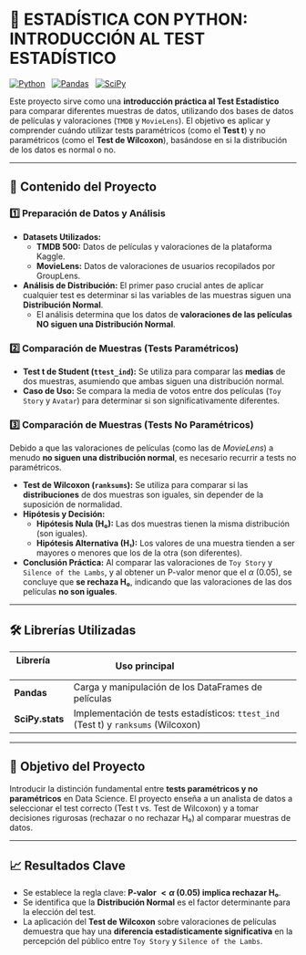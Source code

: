 # 🔬 ESTADÍSTICA CON PYTHON: INTRODUCCIÓN AL TEST ESTADÍSTICO

[![Python](https://img.shields.io/badge/Python-3670A0?style=flat&logo=python&logoColor=ffdd54)](https://www.python.org/)  
[![Pandas](https://img.shields.io/badge/Pandas-150458?style=flat&logo=pandas&logoColor=white)](https://pandas.pydata.org/)  
[![SciPy](https://img.shields.io/badge/SciPy-8DAA90?style=flat&logo=scipy&logoColor=white)](https://scipy.org/)

Este proyecto sirve como una **introducción práctica al Test Estadístico** para comparar diferentes muestras de datos, utilizando dos bases de datos de películas y valoraciones (`TMDB` y `MovieLens`). El objetivo es aplicar y comprender cuándo utilizar tests paramétricos (como el **Test t**) y no paramétricos (como el **Test de Wilcoxon**), basándose en si la distribución de los datos es normal o no.

---

## 🧠 Contenido del Proyecto

### 1️⃣ Preparación de Datos y Análisis
- **Datasets Utilizados:**
    * **TMDB 500:** Datos de películas y valoraciones de la plataforma Kaggle.
    * **MovieLens:** Datos de valoraciones de usuarios recopilados por GroupLens.
- **Análisis de Distribución:** El primer paso crucial antes de aplicar cualquier test es determinar si las variables de las muestras siguen una **Distribución Normal**.
    * El análisis determina que los datos de **valoraciones de las películas NO siguen una Distribución Normal**.

### 2️⃣ Comparación de Muestras (Tests Paramétricos)
- **Test t de Student (`ttest_ind`):** Se utiliza para comparar las **medias** de dos muestras, asumiendo que ambas siguen una distribución normal.
- **Caso de Uso:** Se compara la media de votos entre dos películas (`Toy Story` y `Avatar`) para determinar si son significativamente diferentes.

### 3️⃣ Comparación de Muestras (Tests No Paramétricos)
Debido a que las valoraciones de películas (como las de *MovieLens*) a menudo **no siguen una distribución normal**, es necesario recurrir a tests no paramétricos.

- **Test de Wilcoxon (`ranksums`):** Se utiliza para comparar si las **distribuciones** de dos muestras son iguales, sin depender de la suposición de normalidad.
- **Hipótesis y Decisión:**
    * **Hipótesis Nula (H₀):** Las dos muestras tienen la misma distribución (son iguales).
    * **Hipótesis Alternativa (H₁):** Los valores de una muestra tienden a ser mayores o menores que los de la otra (son diferentes).
- **Conclusión Práctica:** Al comparar las valoraciones de `Toy Story` y `Silence of the Lambs`, y al obtener un P-valor menor que el $\alpha$ (0.05), se concluye que **se rechaza H₀**, indicando que las valoraciones de las dos películas **no son iguales**.

---

## 🛠️ Librerías Utilizadas

| Librería       | Uso principal                               |
|----------------|---------------------------------------------|
| **Pandas**     | Carga y manipulación de los DataFrames de películas|
| **SciPy.stats**| Implementación de tests estadísticos: `ttest_ind` (Test t) y `ranksums` (Wilcoxon)|

---

## 🎯 Objetivo del Proyecto
Introducir la distinción fundamental entre **tests paramétricos y no paramétricos** en Data Science. El proyecto enseña a un analista de datos a seleccionar el test correcto (Test t vs. Test de Wilcoxon) y a tomar decisiones rigurosas (rechazar o no rechazar H₀) al comparar muestras de datos.

---

## 📈 Resultados Clave
- Se establece la regla clave: **P-valor $<\alpha$ (0.05) implica rechazar H₀**.
- Se identifica que la **Distribución Normal** es el factor determinante para la elección del test.
- La aplicación del **Test de Wilcoxon** sobre valoraciones de películas demuestra que hay una **diferencia estadísticamente significativa** en la percepción del público entre `Toy Story` y `Silence of the Lambs`.

